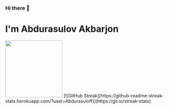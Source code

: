 ### Hi there 👋
<h1>I'm Abdurasulov Akbarjon </h1>
<img height="180em" src="https://github-readme-stats.vercel.app/api?username=Abdurasuloff&show_icons=true&hide_border=true&&count_private=true&include_all_commits=true" />
[![GitHub Streak](https://github-readme-streak-stats.herokuapp.com/?user=Abdurasuloff)](https://git.io/streak-stats)

